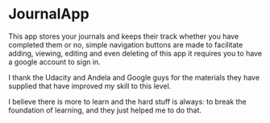 # JournalApp

This app stores your journals and keeps their track whether you have completed them or no,
simple navigation buttons are made to facilitate adding, viewing, editing and even deleting of this app
it requires you to have a google account to sign in.

I thank the Udacity and Andela and Google guys for the materials they have supplied that have improved
my skill to this level.

I believe there is more to learn and the hard stuff is always: to break the foundation of learning,
and they just helped me to do that.
